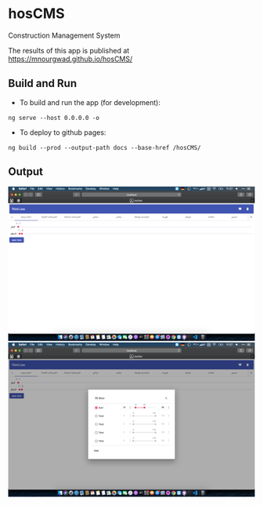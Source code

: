# hosCMS
Construction Management System

 The results of this app is published at https://mnourgwad.github.io/hosCMS/

## Build and Run
* To build and run the app (for development):
```terminal
ng serve --host 0.0.0.0 -o
```

* To deploy to github pages:

```terminal
ng build --prod --output-path docs --base-href /hosCMS/
```

## Output

<img src="docs/screen1.png" alt="screen1">
<img src="docs/screen2.png" alt="screen2">